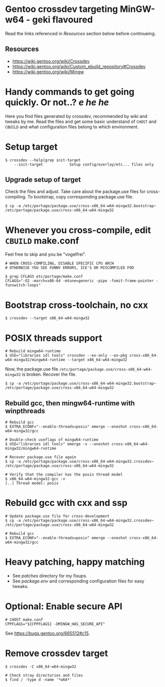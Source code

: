 # Gentoo crossdev targeting MinGW-w64 - geki flavoured
Read the links referenced in *Resources* section below before continueing.

## Resources
* https://wiki.gentoo.org/wiki/Crossdev
* https://wiki.gentoo.org/wiki/Custom_ebuild_repository#Crossdev
* https://wiki.gentoo.org/wiki/Mingw

# Handy commands to get going quickly. Or not..? *e he he*
Here you find files generated by crossdev, recommended by wiki and tweaks by me. Read the files and get some basic understand of `CHOST` and `CBUILD` and what configuration files belong to which environment.

# Setup target
```
$ crossdev --help|grep init-target
    --init-target            Setup config/overlay/etc... files only
```

## Upgrade setup of target
Check the files and adjust. Take care about the package.use files for cross-compiling. To bootstrap, copy corresponding package.use file.
```
$ cp -a /etc/portage/package.use/cross-x86_64-w64-mingw32.bootstrap~ /etc/portage/package.use/cross-x86_64-w64-mingw32
```

# Whenever you cross-compile, edit `CBUILD` make.conf
Feel free to skip and you be "vogelfrei".
```
# WHEN CROSS-COMPILING, DISABLE SPECIFIC CPU ARCH
# OTHERWISE YOU SEE FUNNY ERRORS, ICE'S OR MISCOMPILED FOO

$ grep CFLAGS etc/portage/make.conf 
CFLAGS="-O2 -march=x86-64 -mtune=generic -pipe -fomit-frame-pointer -funswitch-loops"
```

# Bootstrap cross-toolchain, no cxx
```
$ crossdev --target x86_64-w64-mingw32
```

# POSIX threads support
```
# Rebuild mingw64-runtime
$ USE="libraries idl tools" crossdev --ex-only --ex-pkg cross-x86_64-w64-mingw32/mingw64-runtime --target x86_64-w64-mingw32
```
Now, the package.use file `/etc/portage/package.use/cross-x86_64-w64-mingw32` is broken. Recover the file.
```
$ cp -a /etc/portage/package.use/cross-x86_64-w64-mingw32.bootstrap~ /etc/portage/package.use/cross-x86_64-w64-mingw32
```

## Rebuild gcc, then mingw64-runtime with winpthreads
```
# Rebuild gcc
$ EXTRA_ECONF="--enable-threads=posix" emerge --oneshot cross-x86_64-w64-mingw32/gcc

# Double-check useflags of mingw64-runtime
$ USE="libraries idl tools" emerge -v --oneshot cross-x86_64-w64-mingw32/mingw64-runtime

# Recover package.use file again
$ cp -a /etc/portage/package.use/cross-x86_64-w64-mingw32.crossdev~ /etc/portage/package.use/cross-x86_64-w64-mingw32

# Verify that the compiler has the posix thread model
$ x86_64-w64-mingw32-gcc -v
[..] Thread model: posix 
```

# Rebuild gcc with cxx and ssp
```
# Update package.use file for cross-development
$ cp -a /etc/portage/package.use/cross-x86_64-w64-mingw32.crossdev~ /etc/portage/package.use/cross-x86_64-w64-mingw32

# Rebuild gcc
$ EXTRA_ECONF="--enable-threads=posix" emerge --oneshot cross-x86_64-w64-mingw32/gcc
```

# Heavy patching, happy matching
* See *patches* directory for my fixups.
* See *package.env* and corresponding configuration files for easy tweaks.

# Optional: Enable secure API
```
# CHOST make.conf
CPPFLAGS="${CPPFLAGS} -DMINGW_HAS_SECURE_API"
```
See https://bugs.gentoo.org/665512#c15.

# Remove crossdev target
```
$ crossdev -C x86_64-w64-mingw32

# Check stray directories and files
$ find / -type d -name '*w64*'
```
